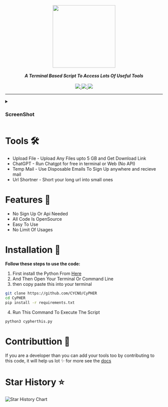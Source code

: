 <div align="center">
<img src="https://i.imgur.com/jzgV4IF.png" height="200" >
<br>
<br>
<strong><i>A Terminal Based Script To Access Lots Of Useful Tools</i></strong>
<br>
<br>
<a href="https://www.python.org/">
<img src="https://img.shields.io/badge/MADE%20WITH-PYTHON-red?logoColor=red&logo=Python&style=for-the-badge">
</a>
<a href="/stargazers">
<img src="https://img.shields.io/github/stars/CYCNO/cypherthis?logo=adguard&style=for-the-badge">
</a>
<a href="/graphs/contributors">
<img src="https://img.shields.io/github/contributors/CYCNO/cypherthis?style=for-the-badge&color=green&logo=GitHub">
</a>
</div>

---
<details>
  <summary><h3>ScreenShot</h3></summary>
  <img src="https://i.imgur.com/u6fHapc.png" height="400" >
</details>

# Tools 🛠
- Upload File - Upload Any Files upto 5 GB and Get Download Link
- ChatGPT - Run Chatgpt for free in terminal or Web (No API)
- Temp Mail - Use Disposable Emails To Sign Up anywhere and recieve mail
- Url Shortner - Short your long url into small ones

# Features 🏅
- No Sign Up Or Api Needed
- All Code Is OpenSource
- Easy To Use
- No Limit Of Usages

# Installation 🧩

**Follow these steps to use the code:**

  1. First install the Python From [Here](https://www.python.org/)
  2. And Then Open Your Terminal Or Command Line
  3. then copy paste this into your terminal
  ```bash
  git clone https://github.com/CYCNO/CyPHER
  cd CyPHER
  pip install -r requirements.txt
  ```
  4. Run This Command To Execute The Script
  ```bash
  python3 cypherthis.py
  ```

# Contributtion 🤝
If you are a developer than you can add your tools too by contributing to this code, it will help us lot ✨ for more see the [docs](https://github.com/CYCNO/CyPHER/blob/main/docs/contribution.md)

# Star History ⭐
<picture>
  <source media="(prefers-color-scheme: dark)" srcset="https://api.star-history.com/svg?repos=CYCNO/CyPHER&type=Date&theme=dark" />
  <img alt="Star History Chart" src="https://api.star-history.com/svg?repos=CYCNO/CyPHER&&type=Date" />
</picture>
